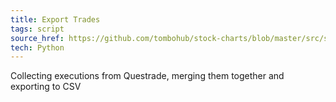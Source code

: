 ```yaml
---
title: Export Trades
tags: script
source_href: https://github.com/tombohub/stock-charts/blob/master/src/scripts/questrade.py
tech: Python
---
```


Collecting executions from Questrade, merging them together and exporting to CSV
